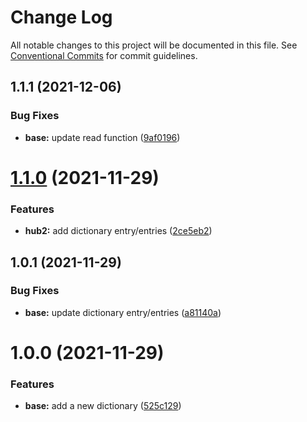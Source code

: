 # Change Log

All notable changes to this project will be documented in this file.
See [Conventional Commits](https://conventionalcommits.org) for commit guidelines.

## 1.1.1 (2021-12-06)


### Bug Fixes

* **base:** update read function ([9af0196](https://github.com/juliannemarik/telemetry-dictionary-packages/commit/9af0196760ce3a59c011b763f610099d1ac57ee6))





# [1.1.0](https://github.com/juliannemarik/telemetry-dictionary-packages/compare/@juliannemarik/telemetry-dictionary-base@1.0.1...@juliannemarik/telemetry-dictionary-base@1.1.0) (2021-11-29)


### Features

* **hub2:** add dictionary entry/entries ([2ce5eb2](https://github.com/juliannemarik/telemetry-dictionary-packages/commit/2ce5eb23853a444ff61c96d27e350e6b6dc8843f))





## 1.0.1 (2021-11-29)


### Bug Fixes

* **base:** update dictionary entry/entries ([a81140a](https://github.com/juliannemarik/telemetry-dictionary-packages/commit/a81140a839bd43f8afd49d9d03f98a3ee3fc1caf))





# 1.0.0 (2021-11-29)


### Features

* **base:** add a new dictionary ([525c129](https://github.com/juliannemarik/telemetry-dictionary-packages/commit/525c129592b8f5625000197356cf0181119765b3))
